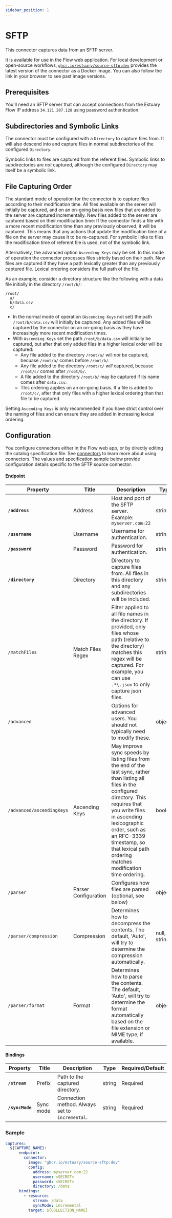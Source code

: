 ```yaml
---
sidebar_position: 1
---
```

# SFTP

This connector captures data from an SFTP server.

It is available for use in the Flow web application. For local development or open-source workflows, [`ghcr.io/estuary/source-sftp:dev`](https://ghcr.io/estuary/source-sftp:dev) provides the latest version of the connector as a Docker image. You can also follow the link in your browser to see past image versions.

## Prerequisites

You'll need an SFTP server that can accept connections from the Estuary Flow IP address `34.121.207.128` using password authentication.

## Subdirectories and Symbolic Links

The connector must be configured with a `Directory` to capture files from. It will also descend into and capture files in normal subdirectories of the configured `Directory`.

Symbolic links to files are captured from the referent files. Symbolic links to subdirectories are _not_ captured, although the configured `Directory` may itself be a symbolic link.

## File Capturing Order

The standard mode of operation for the connector is to capture files according to their modification time. All files available on the server will initially be captured, and on an on-going basis new files that are added to the server are captured incrementally. New files added to the server are captured based on their modification time: If the connector finds a file with a more recent modification time than any previously observed, it will be captured. This means that any actions that update the modification time of a file on the server may cause it to be re-captured. For symbolic links to files the modification time of referent file is used, not of the symbolic link.

Alternatively, the advanced option `Ascending Keys` may be set. In this mode of operation the connector processes files strictly based on their path. New files are captured if they have a path lexically greater than any previously captured file. Lexical ordering considers the full path of the file.

As an example, consider a directory structure like the following with a data file initially in the directory `/root/b/`:

```
/root/
  a/
  b/data.csv
  c/
```

- In the normal mode of operation (`Ascending Keys` not set) the path `/root/b/data.csv` will initially be captured. Any added files will be captured by the connector on an on-going basis as they have increasingly more recent modification times.
- With `Ascending Keys` set the path `/root/b/data.csv` will initially be captured, but after that only added files in a higher lexical order will be captured:
  - Any file added to the directory `/root/a/` will _not_ be captured, becuase `/root/a/` comes before `/root/b/`.
  - Any file added to the directory `/root/c/` _will_ captured, because `/root/c/` comes after `/root/b/`.
  - A file added to the directory `/root/b/` may be captured if its name comes after `data.csv`.
  - This ordering applies on an on-going basis. If a file is added to `/root/c/`, after that only files with a higher lexical ordering than that file to be captured.

Setting `Ascending Keys` is only recommended if you have strict control over the naming of files and can ensure they are added in increasing lexical ordering.



## Configuration

You configure connectors either in the Flow web app, or by directly editing the catalog specification file. See [connectors](../../../concepts/connectors.md#using-connectors) to learn more about using connectors. The values and specification sample below provide configuration details specific to the SFTP source connector.

#### Endpoint

| Property | Title | Description | Type | Required/Default |
|---|---|---|---|---|
| **`/address`** | Address | Host and port of the SFTP server. Example: `myserver.com:22` | string | Required |
| **`/username`** | Username | Username for authentication. | string | Required |
| **`/password`** | Password | Password for authentication. | string | Required |
| **`/directory`** | Directory | Directory to capture files from. All files in this directory and any subdirectories will be included. | string | Required |
| `/matchFiles` | Match Files Regex | Filter applied to all file names in the directory. If provided, only files whose path (relative to the directory) matches this regex will be captured. For example, you can use `.*\.json` to only capture json files. | string | |
| `/advanced` | | Options for advanced users. You should not typically need to modify these. | object | |
| `/advanced/ascendingKeys` | Ascending Keys | May improve sync speeds by listing files from the end of the last sync, rather than listing all files in the configured directory. This requires that you write files in ascending lexicographic order, such as an RFC-3339 timestamp, so that lexical path ordering matches modification time ordering. | boolean | `false` |
| `/parser` | Parser Configuration  | Configures how files are parsed (optional, see below) | object | |
| `/parser/compression` | Compression | Determines how to decompress the contents. The default, 'Auto', will try to determine the compression automatically. | null, string | `null` |
| `/parser/format` | Format | Determines how to parse the contents. The default, 'Auto', will try to determine the format automatically based on the file extension or MIME type, if available. | object | `{"type":"auto"}` |

#### Bindings

| Property | Title | Description | Type | Required/Default |
|---|---|---|---|---|
| **`/stream`** | Prefix | Path to the captured directory. | string | Required |
| **`/syncMode`** | Sync mode | Connection method. Always set to `incremental`. | string | Required |

### Sample

```yaml
captures:
  ${CAPTURE_NAME}:
      endpoint:
        connector:
          image: "ghcr.io/estuary/source-sftp:dev"
          config:
            address: myserver.com:22
            username: <SECRET>
            password: <SECRET>
            directory: /data
      bindings:
        - resource:
            stream: /data
            syncMode: incremental
          target: ${COLLECTION_NAME}
```

